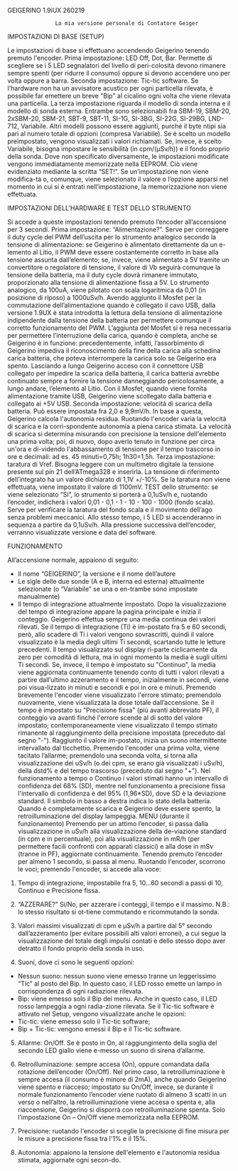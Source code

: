 GEIGERINO 1.9iUX 260219

				   La mia versione personale di Contatore Geiger

IMPOSTAZIONI DI BASE (SETUP)

Le impostazioni di base si effettuano accendendo Geigerino tenendo premuto l'encoder.
Prima impostazione: LED Off, Dot, Bar. Permette di scegliere se i 5 LED segnalatori del livello di peri-colosità devono rimanere sempre spenti (per ridurre il consumo) oppure si devono accendere uno per volta oppure a barra.
Seconda impostazione: Tic-tic software. Se l'hardware non ha un avvisatore acustico per ogni particella rilevata, è possibile far emettere un breve "Bip" al cicalino ogni volta che viene rilevata una particella.
La terza impostazione riguarda il modello di sonda interna e il modello di sonda esterna. Entrambe sono selezionabili fra SBM-19, SBM-20, 2xSBM-20, SBM-21, SBT-9, SBT-11, SI-1G, SI-3BG, SI-22G, SI-29BG, LND-712, Variabile. Altri modelli possono essere aggiunti, purché il byte ntipi sia pari al numero totale di opzioni (compresa Variabile). Se è scelto un modello preimpostato, vengono visualizzati i valori richiamati. Se, invece, è scelto Variabile, bisogna impostare le sensibilità (in cpm/(μSv/h)) e il fondo proprio della sonda.
Dove non specificato diversamente, le impostazioni modificate vengono immediatamente memorizzate nella EEPROM. Ciò viene evidenziato mediante la scritta “SET!”. Se un’impostazione non viene modifica-ta o, comunque, viene selezionato il valore o l’opzione apparsi nel momento in cui si è entrati nell’impostazione, la memorizzazione non viene effettuata.	

IMPOSTAZIONI DELL’HARDWARE E TEST DELLO STRUMENTO

Si accede a queste impostazioni tenendo premuto l’encoder all’accensione per 3 secondi.
Prima impostazione: “Alimentazione?”. Serve per correggere il duty cycle del PWM dell’uscita per lo strumento analogico secondo la tensione di alimentazione: se Geigerino è alimentato direttamente da un e-lemento al Litio, il PWM deve essere costantemente corretto in base alla tensione assunta dall’elemento; se, invece, viene alimentato a 5V tramite un convertitore o regolatore di tensione, il valore di Vb seguirà comunque la tensione della batteria, ma il duty cycle dovrà rimanere immutato, proporzionato alla tensione di alimentazione fissa a 5V. Lo strumento analogico, da 100uA, viene pilotato con scala logaritmica da 0,01 (in posizione di riposo) a 1000uSv/h. Avendo aggiunto il Mosfet per la commutazione dell’alimentazione quando è collegato il cavo USB, dalla versione 1.9UX è stata introdotta la lettura della tensione di alimentazione indipendente dalla tensione della batteria per permettere comunque il corretto funzionamento del PWM. L’aggiunta del Mosfet si è resa necessaria per permettere l’interruzione della carica, quando è completa, anche se Geigerino è in funzione: precedentemente, infatti, l’assorbimento di Geigerino impediva il riconoscimento della fine della carica alla schedina carica batteria, che poteva interrompere la carica solo se Geigerino era spento. Lasciando a lungo Geigerino acceso con il connettore USB collegato per impedire la scarica della batteria, il carica batteria avrebbe continuato sempre a fornire la tensione danneggiando pericolosamente, a lungo andare, l’elemento al Litio. Con il Mosfet, quando viene fornita alimentazione tramite USB, Geigerino viene scollegato dalla batteria e collegato ai +5V USB.
Seconda impostazione: velocità di scarica della batteria. Può essere impostata fra 2,0 e 9,9mV/h. In base a questa, Geigerino calcola l'autonomia residua. Ruotando l'encoder varia la velocità di scarica e la corri-spondente autonomia a piena carica stimata. La velocità di scarica si determina misurando con precisione la tensione dell'elemento una prima volta; poi, di nuovo, dopo averlo tenuto in funzione per circa un'ora e di-videndo l'abbassamento di tensione per il tempo trascorso in ore e decimali: ad es. 45 minuti=0,75h; 1h30=1,5h.
Terza impostazione: taratura di Vref. Bisogna leggere con un multimetro digitale la tensione presente sul pin 21 dell’ATmega328 e inserirla. La tensione di riferimento dell’integrato ha un valore dichiarato di 1,1V +/-10%. Se la taratura non viene effettuata, viene impostato il valore di 1100mV.
TEST dello strumento: se viene selezionato “Sì”, lo strumento si porterà a 0,1uSv/h e, ruotando l’encoder, indicherà i valori 0,01 - 0,1 - 1 - 10 - 100 - 1000 (fondo scala). Serve per verificare la taratura del fondo scala e il movimento dell’ago senza problemi meccanici. Allo stesso tempo, i 5 LED si accenderanno in sequenza a partire da 0,1uSv/h.
Alla pressione successiva dell’encoder, verranno visualizzate versione e data del software.

FUNZIONAMENTO

All’accensione normale, appaiono di seguito:	
- Il nome “GEIGERINO”, la versione e il nome dell’autore	
- Le sigle delle due sonde (A e B, interna ed esterna) attualmente selezionate (o “Variabile” se una o en-trambe sono impostate manualmente)	
- Il tempo di integrazione attualmente impostato.
Dopo la visualizzazione del tempo di integrazione appare la pagina principale e inizia il conteggio.
Geigerino effettua sempre una media continua dei valori rilevati. Se il tempo di integrazione (Ti) è im-postato fra 5 e 60 secondi, però, allo scadere di Ti i valori vengono sovrascritti, quindi il valore visualizzato è la media degli ultimi Ti secondi, scartando tutte le letture precedenti. Il tempo visualizzato sul display ri-parte ciclicamente da zero per comodità di lettura, ma in ogni momento la media è sugli ultimi Ti secondi. Se, invece, il tempo è impostato su "Continuo", la media viene aggiornata continuamente tenendo conto di tutti i valori rilevati a partire dall’ultimo azzeramento e il tempo, inizialmente in secondi, viene poi visua-lizzato in minuti e secondi e poi in ore e minuti. Premendo brevemente l'encoder viene visualizzato l'errore stimato; premendolo nuovamente, viene visualizzata la dose totale dall’accensione.
Se il tempo è impostato su "Precisione fissa" (più avanti abbreviato PF), il conteggio va avanti finché l'errore scende al di sotto del valore impostato; contemporaneamente viene visualizzato il tempo stimato rimanente al raggiungimento della precisione impostata (preceduto dal segno "-"). Raggiunto il valore im-postato, inizia un suono intermittente intervallato dal ticchettio. Premendo l'encoder una prima volta, viene tacitato l’allarme; premendolo una seconda volta, si torna alla visualizzazione dei uSv/h (o dei cpm, se erano già visualizzati i uSv/h), della dstd% e del tempo trascorso (preceduto dal segno "+").
Nel funzionamento a tempo o Continuo i valori stimati hanno un intervallo di confidenza del 68% (SD), mentre nel funzionamento a precisione fissa l'intervallo di confidenza è del 95% (1,96*SD), dove SD è la deviazione standard.
Il simbolo in basso a destra indica lo stato della batteria. Quando è completamente scarica e Geigerino deve essere spento, la retroilluminazione del display lampeggia.
MENU (durante il funzionamento)
Premendo per un attimo l’encoder, si passa dalla visualizzazione in uSv/h alla visualizzazione della de-viazione standard (in cpm e in percentuale), poi alla visualizzazione in mR/h (per permettere facili confronti con apparati classici) e alla dose in mSv (tranne in PF), aggiornate continuamente.
Tenendo premuto l’encoder per almeno 1 secondo, si passa al menu. Ruotando l'encoder, scorrono le voci; premendo l'encoder, si accede alla voce:
1.	Tempo di integrazione, impostabile fra 5, 10…60 secondi a passi di 10, Continuo e Precisione fissa.

2.	“AZZERARE?” Sì/No, per azzerare i conteggi, il tempo e il massimo. N.B.: lo stesso risultato si ot-tiene commutando e ricommutando la sonda.	

3.	Valori massimi visualizzati di cpm e μSv/h a partire dal 5° secondo dall’azzeramento (per evitare possibili alti valori erronei), a cui segue la visualizzazione del totale degli impulsi contati e dello stesso dopo aver detratto il fondo proprio della sonda in uso.	

4.	Suoni, dove ci sono le seguenti opzioni:	 
- Nessun suono: nessun suono viene emesso tranne un leggerissimo “Tic” al posto del Bip. In questo caso, il LED rosso emette un lampo in corrispondenza di ogni radiazione rilevata. 	
- Bip: viene emesso solo il Bip dei menu. Anche in questo caso, il LED rosso lampeggia a ogni radia-zione rilevata.	
     Se il Tic-tic software è attivato nel Setup, vengono visualizzate anche le opzioni: 	
- Tic-tic: viene emesso solo il Tic-tic software; 	
- Bip + Tic-tic: vengono emessi il Bip e il Tic-tic software.	

5.	Allarme: On/Off. Se è posto in On, al raggiungimento della soglia del secondo LED giallo viene e-messo un suono di sirena d’allarme.	

6.	Retroilluminazione: sempre accesa (On), oppure comandata dalla rotazione dell’encoder (On/Off). Nel primo caso, la retroilluminazione è sempre accesa (il consumo è minore di 2mA), anche quando Geigerino viene spento e riacceso; impostato su On/Off, invece, se durante il normale funzionamento l’encoder viene ruotato di almeno 3 scatti in un verso o nell’altro, la retroilluminazione viene accesa o spenta e, alla riaccensione, Geigerino si disporrà con retroilluminazione spenta. Solo l’impostazione On – On/Off viene memorizzata nella EEPROM.	

7.	Precisione: ruotando l'encoder si sceglie la precisione di fine misura per le misure a precisione fissa tra l'1% e il 15%.	

8.	Autonomia: appaiono la tensione dell'elemento e l'autonomia residua stimata, aggiornate ogni secon-do.
